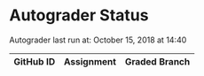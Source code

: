 # Autograder Status
Autograder last run at: October 15, 2018 at 14:40

| GitHub ID | Assignment | Graded Branch |
|-----------|------------|---------------|
